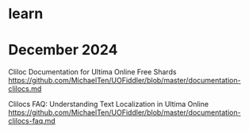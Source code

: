 # learn


# December 2024

Cliloc Documentation for Ultima Online Free Shards
https://github.com/MichaelTen/UOFiddler/blob/master/documentation-clilocs.md

Clilocs FAQ: Understanding Text Localization in Ultima Online
https://github.com/MichaelTen/UOFiddler/blob/master/documentation-clilocs-faq.md
